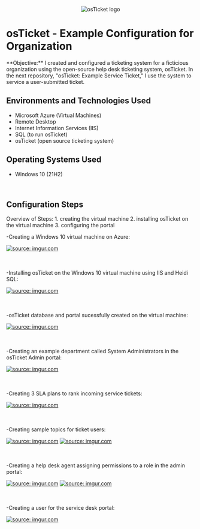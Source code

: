 <p align="center">
<img src="https://i.imgur.com/Clzj7Xs.png" alt="osTicket logo"/>
</p>

<p align="center">
<h1>osTicket - Example Configuration for Organization</h1>
**Objective:** I created and configured a ticketing system for a ficticious organization using the open-source help desk ticketing system, osTicket. In the next repository, "osTicket: Example Service Ticket," I use the system to service a user-submitted ticket.<br />

<h2>Environments and Technologies Used</h2>

- Microsoft Azure (Virtual Machines)
- Remote Desktop 
- Internet Information Services (IIS)
- SQL (to run osTicket)
- osTicket (open source ticketing system)

<h2>Operating Systems Used </h2>

- Windows 10</b> (21H2)

  <br />

<h2>Configuration Steps</h2>
<p>Overview of Steps:
1. creating the virtual machine
2. installing osTicket on the virtual machine
3. configuring the portal
</p>

<p>-Creating a Windows 10 virtual machine on Azure:</p>
<a href="https://imgur.com/HnN0EOS"><img src="https://i.imgur.com/HnN0EOS.png" title="source: imgur.com" /></a>
<br />
<br />
<br />
<p>-Installing osTicket on the Windows 10 virtual machine using IIS and Heidi SQL:</p>
<a href="https://imgur.com/9tZx5nI"><img src="https://i.imgur.com/9tZx5nI.png" title="source: imgur.com" /></a>
<br />
<br />
<br />
<p>-osTicket database and portal sucessfully created on the virtual machine:</p>
<a href="https://imgur.com/MIkfFrH"><img src="https://i.imgur.com/MIkfFrH.png" title="source: imgur.com" /></a>
<br />
<br />
<br />
<p>-Creating an example department called System Administrators in the osTicket Admin portal:</p>
<a href="https://imgur.com/yrToyk2"><img src="https://i.imgur.com/yrToyk2.png" title="source: imgur.com" /></a>
<br />
<br />
<br />
<p>-Creating 3 SLA plans to rank incoming service tickets:</p>
<a href="https://imgur.com/fgTsIgc"><img src="https://i.imgur.com/fgTsIgc.png" title="source: imgur.com" /></a>
<br />
<br />
<br />
<p>-Creating sample topics for ticket users:</p>
<a href="https://imgur.com/Zwal3W8"><img src="https://i.imgur.com/Zwal3W8.png" title="source: imgur.com" /></a>
<a href="https://imgur.com/uaanO7l"><img src="https://i.imgur.com/uaanO7l.png" title="source: imgur.com" /></a>
<br />
<br />
<br />
<p>-Creating a help desk agent assigning permissions to a role in the admin portal:</p>
<a href="https://imgur.com/Y0lXwna"><img src="https://i.imgur.com/Y0lXwna.png" title="source: imgur.com" /></a>
<a href="https://imgur.com/BBpt2FC"><img src="https://i.imgur.com/BBpt2FC.png" title="source: imgur.com" /></a>
<br />
<br />
<br />
<p>-Creating a user for the service desk portal:</p>
<a href="https://imgur.com/lYVQKYN"><img src="https://i.imgur.com/lYVQKYN.png" title="source: imgur.com" /></a>
<br />
<br />
<br />
